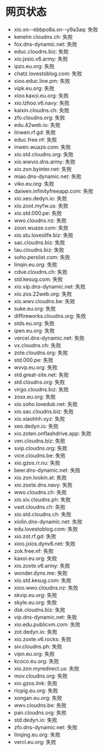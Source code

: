 # 网页状态
- xio.xn--ebbpo8a.xn--y9a3aq: 失败
- kenelm.cloudns.ch: 失败
- fox.dns-dynamic.net: 失败
- educ.cloudns.biz: 失败
- xio.jxsio.v6.army: 失败
- ipzo.eu.org: 失败
- chatz.lovestoblog.com: 失败
- xioo.educ.line.pm: 失败
- vipk.eu.org: 失败
- xioo.kaxoi.eu.org: 失败
- xio.lzhoo.v6.navy: 失败
- kaixin.cloudns.ch: 失败
- zfo.cloudns.org: 失败
- edu.42web.io: 失败
- linwen.rf.gd: 失败
- educ.free.nf: 失败
- inwen.wuaze.com: 失败
- xio.std.cloudns.org: 失败
- xio.wwvio.dns.army: 失败
- xio.zon.byinter.net: 失败
- miao.dns-dynamic.net: 失败
- viko.eu.org: 失败
- daiwen.infinityfreeapp.com: 失败
- xio.xeo.dedyn.io: 失败
- xio.zoot.myfw.us: 失败
- xio.std.000.pe: 失败
- wwo.cloudns.nz: 失败
- zoon.wuaze.com: 失败
- xio.stu.loveslife.biz: 失败
- sac.cloudns.biz: 失败
- tau.cloudns.biz: 失败
- soho.perslist.com: 失败
- linqin.eu.org: 失败
- cdue.cloudns.ch: 失败
- std.kesug.com: 失败
- xio.vip.dns-dynamic.net: 失败
- xio.zos.22web.org: 失败
- xio.wwv.cloudns.be: 失败
- suke.eu.org: 失败
- diffireworks.cloudns.org: 失败
- stds.eu.org: 失败
- ipen.eu.org: 失败
- vercel.dns-dynamic.net: 失败
- vx.cloudns.ch: 失败
- zote.cloudns.org: 失败
- std.000.pe: 失败
- wvvp.eu.org: 失败
- std.great-site.net: 失败
- std.cloudns.org: 失败
- virgo.cloudns.biz: 失败
- zosx.eu.org: 失败
- xio.soho.lovedub.net: 失败
- xio.sac.cloudns.biz: 失败
- xio.xiaohhh.xyz: 失败
- xeo.dedyn.io: 失败
- xio.zoten.onflashdrive.app: 失败
- ven.cloudns.biz: 失败
- svip.cloudns.org: 失败
- vice.cloudns.be: 失败
- xio.gzos.rr.nu: 失败
- beer.dns-dynamic.net: 失败
- xio.zon.lookin.at: 失败
- xio.zoxte.dns.navy: 失败
- wwo.cloudns.ch: 失败
- xio.siv.cloudns.ph: 失败
- vast.cloudns.ch: 失败
- xio.std.cloudns.ch: 失败
- xiolin.dns-dynamic.net: 失败
- edu.lovestoblog.com: 失败
- xio.zot.rf.gd: 失败
- xioo.jxios.dynv6.net: 失败
- zok.free.nf: 失败
- kaxoi.eu.org: 失败
- xio.zoxte.v6.army: 失败
- wonder.dynx.me: 失败
- xio.std.kesug.com: 失败
- xioo.wwo.cloudns.nz: 失败
- skvip.eu.org: 失败
- skyle.eu.org: 失败
- dsk.cloudns.biz: 失败
- vip.dns-dynamic.net: 失败
- xio.edu.publicvm.com: 失败
- zot.dedyn.io: 失败
- xio.zoxte.v6.rocks: 失败
- siv.cloudns.ph: 失败
- vipn.eu.org: 失败
- kcoco.eu.org: 失败
- xio.zon.myredirect.us: 失败
- mov.cloudns.org: 失败
- xio.gzos.link: 失败
- ricpig.eu.org: 失败
- xongan.eu.org: 失败
- wwv.cloudns.be: 失败
- pan.cloudns.org: 失败
- std.dedyn.io: 失败
- zfo.dns-dynamic.net: 失败
- linqing.eu.org: 失败
- vercl.eu.org: 失败
